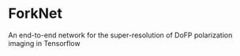 # ForkNet
An end-to-end network for the super-resolution of DoFP polarization imaging in Tensorflow
